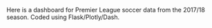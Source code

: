 Here is a dashboard for Premier League soccer data from the 2017/18 season. Coded using Flask/Plotly/Dash.
